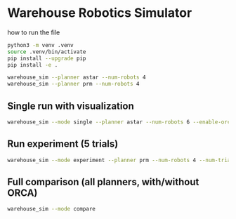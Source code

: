 # Warehouse Robotics Simulator

how to run the file

```bash
python3 -m venv .venv
source .venv/bin/activate
pip install --upgrade pip
pip install -e .

warehouse_sim --planner astar --num-robots 4
warehouse_sim --planner prm --num-robots 4
```

## Single run with visualization

```bash
warehouse_sim --mode single --planner astar --num-robots 6 --enable-orca
```

## Run experiment (5 trials)

```bash
warehouse_sim --mode experiment --planner prm --num-robots 4 --num-trials 5
```

## Full comparison (all planners, with/without ORCA)

```bash
warehouse_sim --mode compare
```
